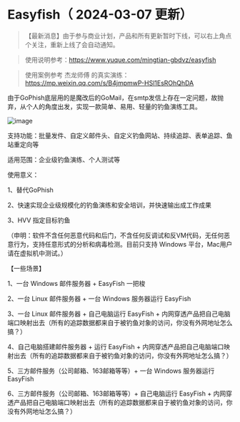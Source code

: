 # Easyfish（ 2024-03-07 更新）

> 【最新消息】由于参与商业计划，产品和所有更新暂时下线，可以右上角点个关注，重新上线了会自动通知。

> 使用说明参考：https://www.yuque.com/mingtian-gbdvz/easyfish

> 使用案例参考 杰龙师傅 的真实演练：https://mp.weixin.qq.com/s/B4jmpmwP-HSl1EsROhQhDA

由于GoPhish底层用的是魔改后的GoMail，在smtp发信上存在一定问题，故抛弃，从个人的角度出发，实现一款简单、易用、轻量的钓鱼演练工具。

![image](https://github.com/bin-maker/EasyFish/assets/77133486/ea76335a-ed4d-42f5-b384-1d91ef18b8ed)

支持功能：批量发件、自定义邮件头、自定义钓鱼网站、持续追踪、表单追踪、鱼站重定向等

适用范围：企业级钓鱼演练、个人测试等

使用意义：

1、替代GoPhish

2、快速实现企业级规模化的钓鱼演练和安全培训，并快速输出成工作成果

3、HVV 指定目标钓鱼

（申明：软件不含任何恶意代码和后门，不含任何反调试和反VM代码，无任何恶意行为，支持任意形式的分析和病毒检测。目前只支持 Windows 平台，Mac用户请在虚拟机中测试。）

【一些场景】

1、一台 Windows 邮件服务器 + EasyFish 一把梭 

2、一台 Linux 邮件服务器 + 一台 Windows 服务器运行 EasyFish

3、一台 Linux 邮件服务器 + 自己电脑运行 EasyFish + 内网穿透产品把自己电脑端口映射出去（所有的追踪数据都来自于被钓鱼对象的访问，你没有外网地址怎么搞？）

4、自己电脑搭建邮件服务器 + 运行 EasyFish + 内网穿透产品把自己电脑端口映射出去（所有的追踪数据都来自于被钓鱼对象的访问，你没有外网地址怎么搞？）

5、三方邮件服务（公司邮箱、163邮箱等等）+ 一台 Windows 服务器运行 EasyFish

6、三方邮件服务（公司邮箱、163邮箱等等）+ 自己电脑运行 EasyFish + 内网穿透产品把自己电脑端口映射出去（所有的追踪数据都来自于被钓鱼对象的访问，你没有外网地址怎么搞？）




